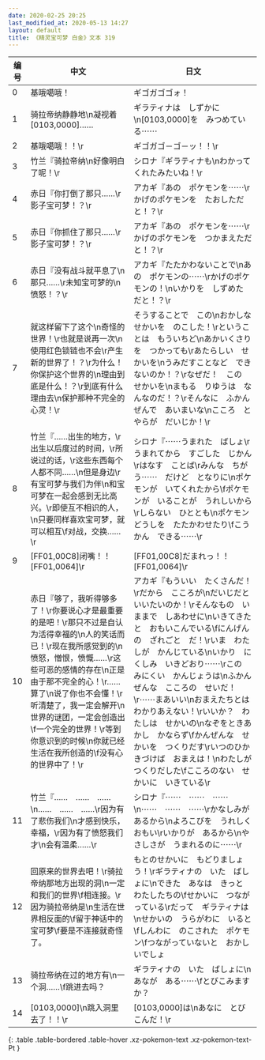 ```yaml
---
date: 2020-02-25 20:25
last_modified_at: 2020-05-13 14:27
layout: default
title: 《精灵宝可梦 白金》文本 319
---
```

| 编号 | 中文 | 日文 |
| ---- | ---- | ---- |
| 0 | 基哦噶哦！ | ギゴガゴゴォ！ |
| 1 | 骑拉帝纳静静地\n凝视着[0103,0000]…… | ギラティナは　しずかに\n[0103,0000]を　みつめている⋯⋯ |
| 2 | 基哦噶哦！！\r | ギゴガゴ－ゴ－ッ！！\r |
| 3 | 竹兰『骑拉帝纳\n好像明白了呢！\r | シロナ『ギラティナも\nわかってくれたみたいね！\r |
| 4 | 赤日『你打倒了那只……\r影子宝可梦！？\r | アカギ『あの　ポケモンを⋯⋯\rかげのポケモンを　たおしただと！？\r |
| 5 | 赤日『你抓住了那只……\r影子宝可梦！？\r | アカギ『あの　ポケモンを⋯⋯\rかげのポケモンを　つかまえただと！？\r |
| 6 | 赤日『没有战斗就平息了\n那只……\r未知宝可梦的\n愤怒！？\r | アカギ『たたかわないことで\nあの　ポケモンの⋯⋯\rかげのポケモンの！\nいかりを　しずめた　だと！？\r |
| 7 | 就这样留下了这个\n奇怪的世界！\r也就是说再一次\n使用红色锁链也不会\r产生新的世界了！？\r为什么！你保护这个世界的\n理由到底是什么！？\r到底有什么理由去\n保护那种不完全的心灵！\r | そうすることで　この\nおかしな　せかいを　のこした！\rということは　もういちど\nあかいくさりを　つかっても\rあたらしい　せかいを\nうみだすことなど　できないのか！？\rなぜだ！　この　せかいを\nまもる　りゆうは　なんなのだ！？\rそんなに　ふかんぜんで　あいまいな\nこころ　とやらが　だいじか！\r |
| 8 | 竹兰『……出生的地方，\r出生以后度过的时间，\r所说过的话，\r这些东西每个人都不同……\n但是身边\r有宝可梦与我们为伴\n和宝可梦在一起会感到无比高兴。\r即使互不相识的人，\n只要同样喜欢宝可梦，就可以相互\f对战，交换……\r | シロナ『⋯⋯うまれた　ばしょ\rうまれてから　すごした　じかん\rはなす　ことば\rみんな　ちがう⋯⋯　だけど　となりに\nポケモンが　いてくれたから\fポケモンが　いることが　うれしいから\rしらない　ひととも\nポケモンどうしを　たたかわせたり\fこうかん　できる⋯⋯\r |
| 9 | [FF01,00C8]闭嘴！！[FF01,0064]\r | [FF01,00C8]だまれっ！！[FF01,0064]\r |
| 10 | 赤日『够了，我听得够多了！\r你要说心才是最重要的是吧！\r那只不过是自认为活得幸福的\n人的笑话而已！\r现在我所感觉到的\n愤怒，憎恨，愤慨……\r这些可恶的感情的存在\n正是由于那不完全的心！\r……算了\n说了你也不会懂！\r听清楚了，我一定会解开\n世界的谜团，一定会创造出\f一个完全的世界！\r等到你意识到的时候\n你就已经生活在我所创造的\f没有心的世界中了！\r | アカギ『もういい　たくさんだ！\rだから　こころが\nだいじだと　いいたいのか！\rそんなもの　いままで　しあわせに\nいきてきたと　おもいこんでいる\fにんげんの　ざれごと　だ！\rいま　わたしが　かんじている\nいかり　にくしみ　いきどおり⋯⋯\rこの　みにくい　かんじょうは\nふかんぜんな　こころの　せいだ！\r⋯⋯まあいい\nおまえたちとは　わかりあえない！\rいいか？　わたしは　せかいの\nなぞをときあかし　かならず\fかんぜんな　せかいを　つくりだす\rいつのひか　きづけば　おまえは！\nわたしが　つくりだした\fこころのない　せかいに　いきている\r |
| 11 | 竹兰『……　……　……\n……　……　……\r因为有了悲伤我们\n才感到快乐，幸福，\r因为有了愤怒我们才\n会有温柔……\r | シロナ『⋯⋯　⋯⋯　⋯⋯\n⋯⋯　⋯⋯　⋯⋯\rかなしみが　あるから\nよろこびを　うれしく　おもい\rいかりが　あるから\nやさしさが　うまれるのに⋯⋯\r |
| 12 | 回原来的世界去吧！\r骑拉帝纳那地方出现的洞\n一定和我们的世界\f相连接。\r因为骑拉帝纳是\n生活在世界相反面的\f留于神话中的宝可梦\f要是不连接就奇怪了。 | もとのせかいに　もどりましょう！\rギラティナの　いた　ばしょに\nできた　あなは　きっと　わたしたちの\fせかいに　つながっている\rだって　ギラティナは\nせかいの　うらがわに　いると\fしんわに　のこされた　ポケモン\fつながっていないと　おかしいでしょ |
| 13 | 骑拉帝纳在过的地方有\n一个洞……\f跳进去吗？ | ギラティナの　いた　ばしょに\nあなが　ある⋯⋯\fとびこみますか？ |
| 14 | [0103,0000]\n跳入洞里去了！！\r | [0103,0000]は\nあなに　とびこんだ！\r |
{: .table .table-bordered .table-hover .xz-pokemon-text .xz-pokemon-text-Pt }